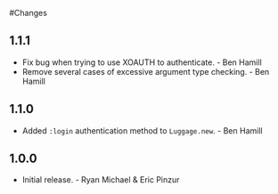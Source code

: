 #Changes

## 1.1.1

* Fix bug when trying to use XOAUTH to authenticate. - Ben Hamill
* Remove several cases of excessive argument type checking. - Ben Hamill

## 1.1.0

* Added `:login` authentication method to `Luggage.new`. - Ben Hamill

## 1.0.0

* Initial release. - Ryan Michael & Eric Pinzur
